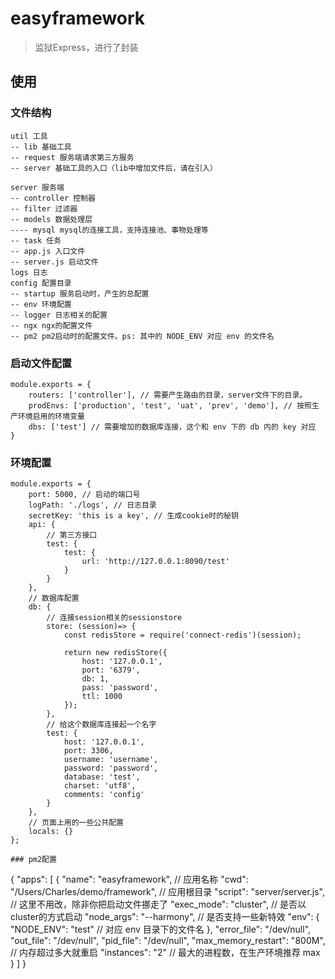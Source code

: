 # easyframework
> 监狱Express，进行了封装

## 使用

### 文件结构

```
util 工具
-- lib 基础工具
-- request 服务端请求第三方服务
-- server 基础工具的入口（lib中增加文件后，请在引入）

server 服务端
-- controller 控制器
-- filter 过滤器
-- models 数据处理层
---- mysql mysql的连接工具，支持连接池、事物处理等
-- task 任务
-- app.js 入口文件
-- server.js 启动文件
logs 日志
config 配置目录
-- startup 服务启动时，产生的总配置
-- env 环境配置
-- logger 日志相关的配置
-- ngx ngx的配置文件
-- pm2 pm2启动时的配置文件。ps: 其中的 NODE_ENV 对应 env 的文件名
```

### 启动文件配置

```
module.exports = {
	routers: ['controller'], // 需要产生路由的目录，server文件下的目录。
	prodEnvs: ['production', 'test', 'uat', 'prev', 'demo'], // 按照生产环境启用的环境变量
	dbs: ['test'] // 需要增加的数据库连接，这个和 env 下的 db 内的 key 对应
}
```

### 环境配置

```
module.exports = {
    port: 5000, // 启动的端口号
    logPath: './logs', // 日志目录
    secretKey: 'this is a key', // 生成cookie时的秘钥
    api: {
        // 第三方接口
        test: {
            test: {
                url: 'http://127.0.0.1:8090/test'
            }
        }
    },
    // 数据库配置
    db: {
        // 连接session相关的sessionstore
        store: (session)=> {
            const redisStore = require('connect-redis')(session);

            return new redisStore({
                host: '127.0.0.1',
                port: '6379',
                db: 1,
                pass: 'password',
                ttl: 1000
            });
        },
        // 给这个数据库连接起一个名字
        test: {
            host: '127.0.0.1',
            port: 3306,
            username: 'username',
            password: 'password',
            database: 'test',
            charset: 'utf8',
            comments: 'config'
        }
    },
    // 页面上用的一些公共配置
    locals: {}
};

### pm2配置

```
{
  "apps": [
    {
      "name": "easyframework", // 应用名称
      "cwd": "/Users/Charles/demo/framework", // 应用根目录
      "script": "server/server.js", // 这里不用改，除非你把启动文件挪走了
      "exec_mode": "cluster",       // 是否以cluster的方式启动
      "node_args": "--harmony",     // 是否支持一些新特效
      "env": {
        "NODE_ENV": "test"          // 对应 env 目录下的文件名
      },
      "error_file": "/dev/null",
      "out_file": "/dev/null",
      "pid_file": "/dev/null",
      "max_memory_restart": "800M", // 内存超过多大就重启
      "instances": "2"              // 最大的进程数，在生产环境推荐 max 
    }
  ]
}

```

```
